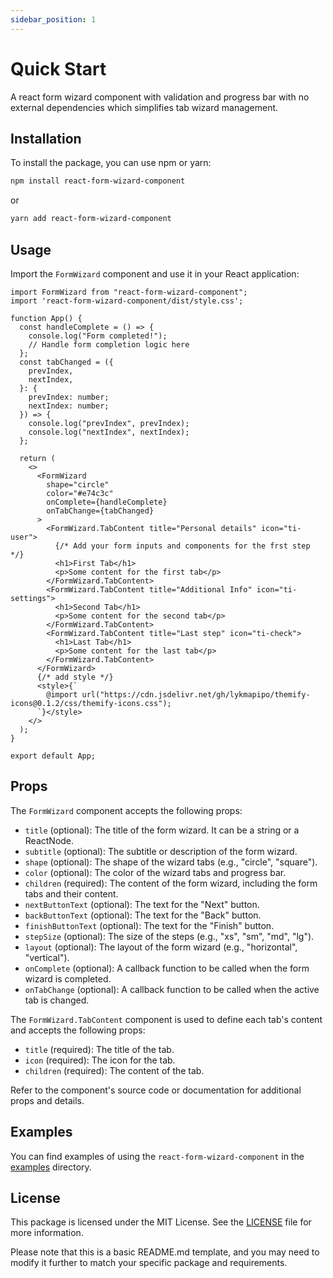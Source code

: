 ```yaml
---
sidebar_position: 1
---
```


# Quick Start

A react form wizard component with validation and progress bar with no external dependencies which simplifies tab wizard management.

## Installation

To install the package, you can use npm or yarn:

```bash
npm install react-form-wizard-component
```

or

```bash
yarn add react-form-wizard-component
```

## Usage

Import the `FormWizard` component and use it in your React application:

```tsx
import FormWizard from "react-form-wizard-component";
import 'react-form-wizard-component/dist/style.css';

function App() {
  const handleComplete = () => {
    console.log("Form completed!");
    // Handle form completion logic here
  };
  const tabChanged = ({
    prevIndex,
    nextIndex,
  }: {
    prevIndex: number;
    nextIndex: number;
  }) => {
    console.log("prevIndex", prevIndex);
    console.log("nextIndex", nextIndex);
  };

  return (
    <>
      <FormWizard
        shape="circle"
        color="#e74c3c"
        onComplete={handleComplete}
        onTabChange={tabChanged}
      >
        <FormWizard.TabContent title="Personal details" icon="ti-user">
          {/* Add your form inputs and components for the frst step */}
          <h1>First Tab</h1>
          <p>Some content for the first tab</p>
        </FormWizard.TabContent>
        <FormWizard.TabContent title="Additional Info" icon="ti-settings">
          <h1>Second Tab</h1>
          <p>Some content for the second tab</p>
        </FormWizard.TabContent>
        <FormWizard.TabContent title="Last step" icon="ti-check">
          <h1>Last Tab</h1>
          <p>Some content for the last tab</p>
        </FormWizard.TabContent>
      </FormWizard>
      {/* add style */}
      <style>{`
        @import url("https://cdn.jsdelivr.net/gh/lykmapipo/themify-icons@0.1.2/css/themify-icons.css");
      `}</style>
    </>
  );
}

export default App;

```

## Props

The `FormWizard` component accepts the following props:

- `title` (optional): The title of the form wizard. It can be a string or a ReactNode.
- `subtitle` (optional): The subtitle or description of the form wizard.
- `shape` (optional): The shape of the wizard tabs (e.g., "circle", "square").
- `color` (optional): The color of the wizard tabs and progress bar.
- `children` (required): The content of the form wizard, including the form tabs and their content.
- `nextButtonText` (optional): The text for the "Next" button.
- `backButtonText` (optional): The text for the "Back" button.
- `finishButtonText` (optional): The text for the "Finish" button.
- `stepSize` (optional): The size of the steps (e.g., "xs", "sm", "md", "lg").
- `layout` (optional): The layout of the form wizard (e.g., "horizontal", "vertical").
- `onComplete` (optional): A callback function to be called when the form wizard is completed.
- `onTabChange` (optional): A callback function to be called when the active tab is changed.

The `FormWizard.TabContent` component is used to define each tab's content and accepts the following props:

- `title` (required): The title of the tab.
- `icon` (required): The icon for the tab.
- `children` (required): The content of the tab.

Refer to the component's source code or documentation for additional props and details.

## Examples

You can find examples of using the `react-form-wizard-component` in the [examples](./examples) directory.

## License

This package is licensed under the MIT License. See the [LICENSE](./LICENSE) file for more information.

Please note that this is a basic README.md template, and you may need to modify it further to match your specific package and requirements.


